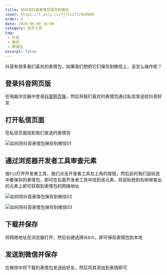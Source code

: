 ```yaml
---
title: 如何将抖音表情包保存到微信
cover: https://t.alcy.cc/fj?t=1717920000
order: 6
date: 2024-06-09 16:00
category: 软件工具
tag: 
 - 抖音
 - 微信
 - 表情包
excerpt: false
---
```


抖音有很多我们喜欢的表情包，如果我们想把它们保存到微信上，该怎么操作呢？

## 登录抖音网页版

在电脑浏览器中登录[抖音网页版](https://www.douyin.com/)，然后将我们喜欢的表情包通过私信发送给抖音好友

## 打开私信页面

在私信页面找到我们发送的表情包

![如何将抖音表情包保存到微信01](https://zhf-picture.oss-cn-qingdao.aliyuncs.com/SoftwareTool/如何将抖音表情包保存到微信01.jpg)

## 通过浏览器开发者工具审查元素

按`F12`打开开发者工具，我们点击开发者工具左上角的按钮，然后此时我们鼠标选中要保存的表情包，即可在右面开发者工具中找到该元素，将鼠标放到右侧审查出的元素上即可获取到表情包的网络地址

![如何将抖音表情包保存到微信02](https://zhf-picture.oss-cn-qingdao.aliyuncs.com/SoftwareTool/如何将抖音表情包保存到微信02.jpg)

![如何将抖音表情包保存到微信03](https://zhf-picture.oss-cn-qingdao.aliyuncs.com/SoftwareTool/如何将抖音表情包保存到微信03.jpg)

## 下载并保存

将网络地址在浏览器打开，然后右键选择`另存为`，即可保存表情包到本地

## 发送到微信并保存

在微信中将下载的表情包发送给好友，然后将其添加到表情即可
